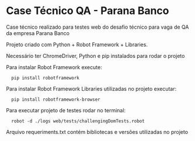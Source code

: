 # Case Técnico QA - Parana Banco
Case técnico realizado para testes web do desafio técnico para vaga de QA da empresa Parana Banco

Projeto criado com Python + Robot Framework + Libraries.

Necessário ter ChromeDriver, Python e pip instalados para rodar o projeto

Para instalar Robot Framework execute:
```
  pip install robotframework
```
Para instalar Robot Framework Libraries utilizadas no projeto executar:
```
  pip install robotframework-browser
```

Para executar projeto de testes rodar no terminal:
```
  robot -d ./logs web/tests/challengingDomTests.robot 
```

Arquivo requeriments.txt contém bibliotecas e versões utilizadas no projeto